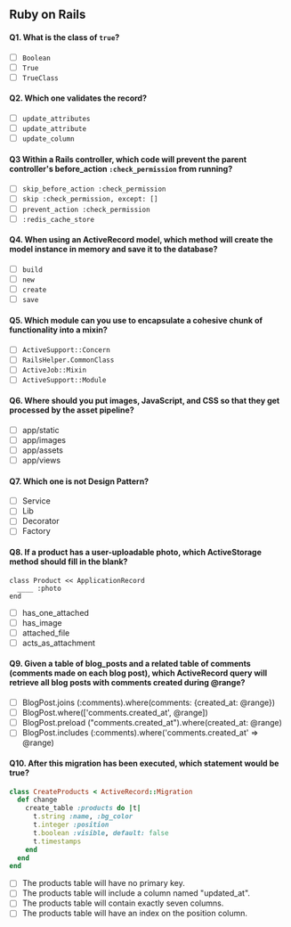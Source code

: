 ## Ruby on Rails

#### Q1. What is the **class** of `true`?
- [ ] `Boolean`
- [ ] `True`
- [ ] `TrueClass`

#### Q2. Which one validates the record?
- [ ] `update_attributes`
- [ ] `update_attribute`
- [ ] `update_column`

#### Q3 Within a Rails controller, which code will prevent the parent controller's before_action `:check_permission` from running?
- [ ] `skip_before_action :check_permission`
- [ ] `skip :check_permission, except: []`
- [ ] `prevent_action :check_permission`
- [ ] `:redis_cache_store`

#### Q4. When using an ActiveRecord model, which method will create the model instance in memory and save it to the database?
- [ ] `build`
- [ ] `new`
- [ ] `create`
- [ ] `save`

#### Q5. Which module can you use to encapsulate a cohesive chunk of functionality into a mixin?
- [ ] `ActiveSupport::Concern`
- [ ] `RailsHelper.CommonClass`
- [ ] `ActiveJob::Mixin`
- [ ] `ActiveSupport::Module`

#### Q6. Where should you put images, JavaScript, and CSS so that they get processed by the asset pipeline?
- [ ] app/static
- [ ] app/images
- [ ] app/assets
- [ ] app/views

#### Q7. Which one is not Design Pattern?
- [ ] Service
- [ ] Lib
- [ ] Decorator
- [ ] Factory

#### Q8. If a product has a user-uploadable photo, which ActiveStorage method should fill in the blank?

```
class Product << ApplicationRecord
  ____ :photo
end

```

- [ ] has_one_attached
- [ ] has_image
- [ ] attached_file
- [ ] acts_as_attachment

#### Q9. Given a table of blog_posts and a related table of comments (comments made on each blog post), which ActiveRecord query will retrieve all blog posts with comments created during @range?

- [ ] BlogPost.joins (:comments).where(comments: {created_at: @range})
- [ ] BlogPost.where(['comments.created_at', @range])
- [ ] BlogPost.preload ("comments.created_at").where(created_at: @range)
- [ ] BlogPost.includes (:comments).where('comments.created_at' => @range)

#### Q10. After this migration has been executed, which statement would be true?

```ruby
class CreateProducts < ActiveRecord::Migration
  def change
    create_table :products do |t|
      t.string :name, :bg_color
      t.integer :position
      t.boolean :visible, default: false
      t.timestamps
    end
  end
end
```

- [ ] The products table will have no primary key.
- [ ] The products table will include a column named "updated_at".
- [ ] The products table will contain exactly seven columns.
- [ ] The products table will have an index on the position column.